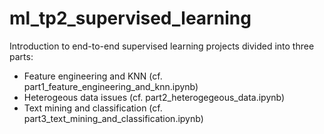 # ml_tp2_supervised_learning

Introduction to end-to-end supervised learning projects divided into three parts:
- Feature engineering and KNN (cf. part1_feature_engineering_and_knn.ipynb)
- Heterogeous data issues (cf. part2_heterogegeous_data.ipynb)
- Text mining and classification (cf. part3_text_mining_and_classification.ipynb)
